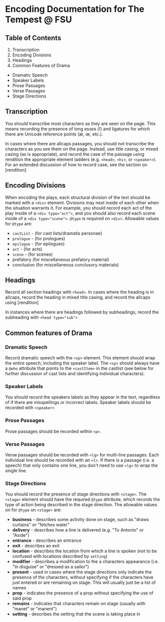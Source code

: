# Encoding Documentation for The Tempest @ FSU

## Table of Contents

1. Transcription
2. Encoding Divisions
3. Headings 
4. Common Features of Drama 
  * Dramatic Speech
  * Speaker Labels 
  * Prose Passages 
  * Verse Passages
  * Stage Directions 

## Transcription

You should transcribe most characters as they are seen on the page. This means recording the presence of long esses (&#x017f;) and ligatures for which there are Unicode reference points (&#x00e6;, &#x0153;, etc.).

In cases where there are allcaps passages, you should not transcribe the characters as you see them on the page. Instead, use title casing, or mixed casing (as is appropriate), and record the case of the passage using rendition the appropriate element ladders (e.g. `<head>`, `<hi>`, or `<speaker>`). For an extended discussion of how to record case, see the section on [rendition]

## Encoding Divisions

When encoding the plays, each structural division of the text should be marked with a `<div>` element. Divisions may nest inside of each other when the situation warrants it. For example, you should record each act of the play inside of a `<div type="act">`, and you should also record each scene inside of a `<div type="scene">`. `@type` is required on `<div>`. Allowable values for `@type` are:

* `castList` - (for cast lists/dramatis personae)
* `prologue` - (for prologues)
* `epilogue` - (for epilogues)
* `act` - (for acts)
* `scene` - (for scenes)
* prefatory (for miscellaneous prefatory material)
* conclusion (for miscellaneous conclusory materials)

## Headings

Record all section headings with `<head>`. In cases where the heading is in allcaps, record the heading in mixed title casing, and record the allcaps using [rendition]

In instances where there are headings followed by subheadings, record the subheading with `<head type="sub">`

## Common features of Drama

### Dramatic Speech

Record dramatic speech with the `<sp>` element. This element should wrap the entire speech, including the speaker label. The `<sp>` should always have a `@who` attribute that points to the `<castItem>` in the castlist (see below for further discussion of cast lists and identifying individual characters).

### Speaker Labels

You should record the speakers labels as they appear in the text, regardless of if there are misspellings or incorrect labels. Speaker labels should be recorded with `<speaker>`

### Prose Passages 

Prose passages should be recorded within `<p>`.

### Verse Passages 

Verse passages should be recorded with `<lg>` for multi-line passages. Each individual line should be recorded with an `<l>`. If there is a passage (i.e. a speech) that only contains one line, you don't need to use `<lg>` to wrap the single line. 

### Stage Directions 

You should record the presence of stage directions with `<stage>`. The `<stage>` element should have the required `@type` attribute, which records the type of action being described in the stage direction. The allowable values on for `@type` on `<stage>` are:

* **business** - describes some activity done on stage, such as "draws curtains" or "fetches water"
* **delivery** - describes how a line is delivered (e.g. "To Antonio" or "Aside")
* **entrance** - describes an entrance
* **exit** - describes an exit
* **location** - describes the location from which a line is spoken (not to be confused with locations described by `setting`)
* **modifier** - describes a modification to the a characters appearance (i.e. "In disguise" or "dressed as a sailor")
* **present** - used in cases where the stage directions only indicate the presence of the characters, without specifying if the characters have just entered or are remaining on stage. This will usually just be a list of names
* **prop** - indicates the presence of a prop without specifying the use of said prop 
* **remains** - indicates that characters remain on stage (usually with "manet" or "manent")
* **setting** - describes the setting that the scene is taking place in


